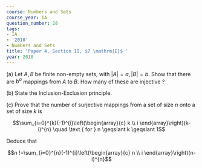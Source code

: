 ```yaml
---
course: Numbers and Sets
course_year: IA
question_number: 28
tags:
- IA
- '2010'
- Numbers and Sets
title: 'Paper 4, Section II, $7 \mathrm{E}$ '
year: 2010
---
```




(a) Let $A, B$ be finite non-empty sets, with $|A|=a,|B|=b$. Show that there are $b^{a}$ mappings from $A$ to $B$. How many of these are injective ?

(b) State the Inclusion-Exclusion principle.

(c) Prove that the number of surjective mappings from a set of size $n$ onto a set of size $k$ is

$$\sum_{i=0}^{k}(-1)^{i}\left(\begin{array}{c}
k \\
i
\end{array}\right)(k-i)^{n} \quad \text { for } n \geqslant k \geqslant 1$$

Deduce that

$$n !=\sum_{i=0}^{n}(-1)^{i}\left(\begin{array}{c}
n \\
i
\end{array}\right)(n-i)^{n}$$